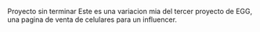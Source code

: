 Proyecto sin terminar
Este es una variacion mia del tercer proyecto de EGG, una pagina de venta de celulares para un influencer.
